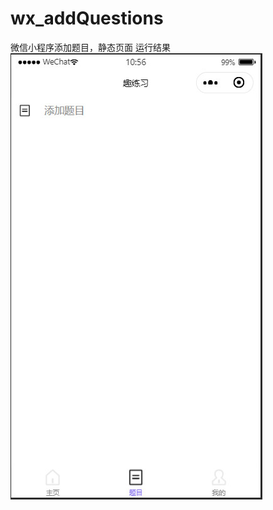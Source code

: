 # wx_addQuestions
微信小程序添加题目，静态页面
运行结果
![Image text](https://github.com/Carloin/wx_addQuestions/blob/master/runimages/1%E8%BF%9B%E5%85%A5.jpg)

